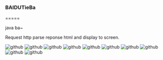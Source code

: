<h3>BAIDUTieBa</h3>
=====

java ba~

Request http parse reponse html and display to screen.

![github](http://imgsrc.baidu.com/forum/w%3D580%3Bcp%3Dtieba%2C10%2C838%3Bap%3Djava%B0%C9%2C90%2C846/sign=96ac3ab9dbb44aed594ebeec8327e471/57c4f2198618367aca00462e2f738bd4b11ce5c9.jpg "github1")
![github](http://imgsrc.baidu.com/forum/w%3D580%3Bcp%3Dtieba%2C10%2C838%3Bap%3Djava%B0%C9%2C90%2C846/sign=9879a5c24d086e066aa83f4332331884/f8a5e324b899a9016ce862c51c950a7b0008f5fd.jpg "github2")
![github](http://imgsrc.baidu.com/forum/w%3D580%3Bcp%3Dtieba%2C10%2C838%3Bap%3Djava%B0%C9%2C90%2C846/sign=6ee862c51c950a7b75354ecc3aea01a9/5f0ca3014c086e063f7506b803087bf408d1cbfd.jpg "github3")
![github](http://imgsrc.baidu.com/forum/w%3D580%3Bcp%3Dtieba%2C10%2C838%3Bap%3Djava%B0%C9%2C90%2C846/sign=d675221ea2cc7cd9fa2d34d1093a424f/919c4136acaf2eddd916701a8c1001e93b0193f7.jpg "github4")
![github](http://imgsrc.baidu.com/forum/w%3D580%3Bcp%3Dtieba%2C10%2C838%3Bap%3Djava%B0%C9%2C90%2C846/sign=df16701a8c1001e94e3c14078835189c/4b3a24dda3cc7cd9f1ca0d2a3801213fba0e91f7.jpg "github5")
![github](http://imgsrc.baidu.com/forum/w%3D580%3Bcp%3Dtieba%2C10%2C838%3Bap%3Djava%B0%C9%2C90%2C846/sign=f3ca0d2a3801213fcf334ed464dc55a1/445976d98d1001e947db2dfcb90e7bec56e797f7.jpg "github6")
![github](http://imgsrc.baidu.com/forum/w%3D580%3Bcp%3Dtieba%2C10%2C838%3Bap%3Djava%B0%C9%2C90%2C846/sign=9e622bbc9f2f07085f052a08d91fdbe9/6094ab8b87d6277f879b0bcb29381f30eb24fcc9.jpg "github7")
![github](http://imgsrc.baidu.com/forum/w%3D580%3Bcp%3Dtieba%2C10%2C838%3Bap%3Djava%B0%C9%2C90%2C846/sign=a32e34d1b21bb0518f24b3200641b9c4/1196798da9773912b942bd92f9198618377ae276.jpg "github8")
![github](http://imgsrc.baidu.com/forum/w%3D580%3Bcp%3Dtieba%2C10%2C838%3Bap%3Djava%B0%C9%2C90%2C846/sign=4b3e4cf7960a304e5222a0f2e1f3c4f6/418ba2d3fd1f4134212b3d8d241f95cad0c85ebe.jpg "github9")
![github](http://imgsrc.baidu.com/forum/w%3D580%3Bcp%3Dtieba%2C10%2C838%3Bap%3Djava%B0%C9%2C90%2C846/sign=fca39a1ea044ad342ebf878fe0996f84/82ad06d7912397ddccc4a0f75882b2b7d1a2871d.jpg "github10")
